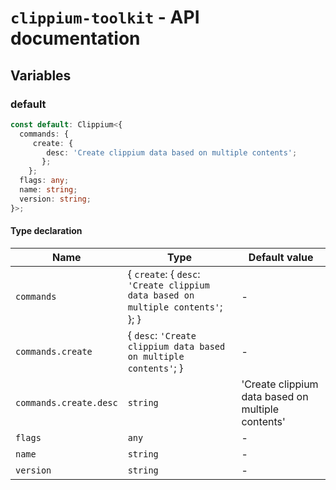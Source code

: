 # `clippium-toolkit` - API documentation

## Variables

### default

```ts
const default: Clippium<{
  commands: {
     create: {
        desc: 'Create clippium data based on multiple contents';
       };
    };
  flags: any;
  name: string;
  version: string;
}>;
```

#### Type declaration

| Name | Type | Default value |
| ------ | ------ | ------ |
| `commands` | \{ `create`: \{ `desc`: `'Create clippium data based on multiple contents'`; \}; \} | - |
| `commands.create` | \{ `desc`: `'Create clippium data based on multiple contents'`; \} | - |
| `commands.create.desc` | `string` | 'Create clippium data based on multiple contents' |
| `flags` | `any` | - |
| `name` | `string` | - |
| `version` | `string` | - |
